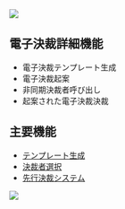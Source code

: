 <img src="https://capsule-render.vercel.app/api?type=waving&color=9172EC&height=200&section=header&text=COLLAVORE%[electric_approval]%&fontSize=40&animation=fadeIn&fontAlign=64&fontAlignY=36" />

## 電子決裁詳細機能
  - 電子決裁テンプレート生成
  - 電子決裁起案
  - 非同期決裁者呼び出し
  - 起案された電子決裁決裁

## 主要機能
  - <a href="https://github.com/leewoosang-hub/CollaVore/tree/master">テンプレート生成</a>
  - <a href="https://github.com/leewoosang-hub/CollaVore/tree/master">決裁者選択</a>
  - <a href="https://github.com/leewoosang-hub/CollaVore/tree/master">先行決裁システム </a>    

<img src="https://capsule-render.vercel.app/api?type=waving&color=9172EC&height=200&section=footer&20render&fontSize=90" />
